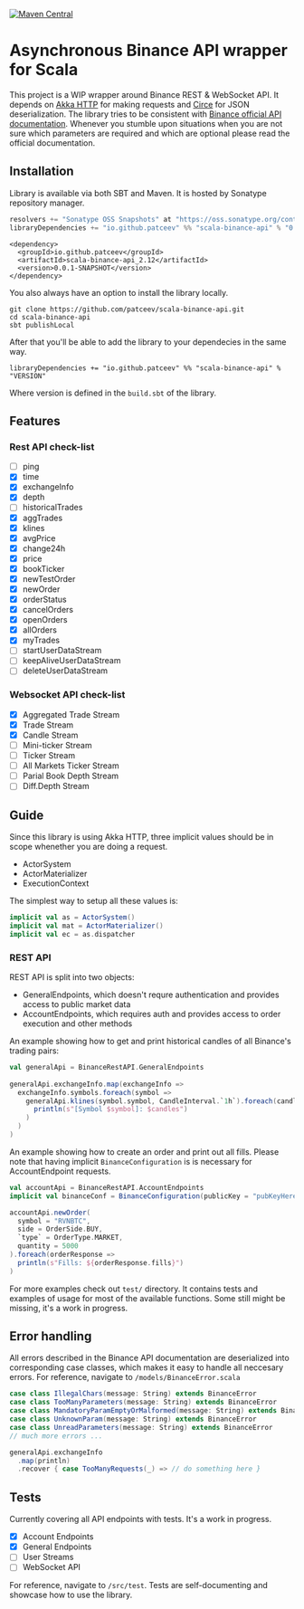 [![Maven Central](https://maven-badges.herokuapp.com/maven-central/io.github.patceev/scala-binance-api_2.12/badge.svg)](https://maven-badges.herokuapp.com/maven-central/io.github.patceev/scala-binance-api_2.12)

# Asynchronous Binance API wrapper for Scala

This project is a WIP wrapper around Binance REST & WebSocket API. It depends on [Akka HTTP](https://github.com/akka/akka-http) for making requests and [Circe](https://github.com/circe/circe) for JSON deserialization. The library tries to be consistent with [Binance official API documentation](https://github.com/binance-exchange/binance-official-api-docs/blob/master/rest-api.md). Whenever you stumble upon situations when you are not sure which parameters are required and which are optional please read the official documentation.

## Installation

Library is available via both SBT and Maven. It is hosted by Sonatype repository manager.

```scala
resolvers += "Sonatype OSS Snapshots" at "https://oss.sonatype.org/content/repositories/snapshots"
libraryDependencies += "io.github.patceev" %% "scala-binance-api" % "0.0.1-SNAPSHOT"
```

```
<dependency>
  <groupId>io.github.patceev</groupId>
  <artifactId>scala-binance-api_2.12</artifactId>
  <version>0.0.1-SNAPSHOT</version>
</dependency>
```

You also always have an option to install the library locally.

```
git clone https://github.com/patceev/scala-binance-api.git
cd scala-binance-api
sbt publishLocal
```

After that you'll be able to add the library to your dependecies in the same way.

```libraryDependencies += "io.github.patceev" %% "scala-binance-api" % "VERSION"```

Where version is defined in the `build.sbt` of the library.

## Features

### Rest API check-list

- [ ] ping
- [x] time
- [x] exchangeInfo
- [x] depth
- [ ] historicalTrades
- [x] aggTrades
- [x] klines
- [x] avgPrice
- [x] change24h
- [x] price
- [x] bookTicker
- [x] newTestOrder
- [x] newOrder
- [x] orderStatus
- [x] cancelOrders
- [x] openOrders
- [x] allOrders
- [x] myTrades
- [ ] startUserDataStream
- [ ] keepAliveUserDataStream
- [ ] deleteUserDataStream

### Websocket API check-list

- [x] Aggregated Trade Stream
- [x] Trade Stream
- [x] Candle Stream
- [ ] Mini-ticker Stream
- [ ] Ticker Stream
- [ ] All Markets Ticker Stream
- [ ] Parial Book Depth Stream
- [ ] Diff.Depth Stream

## Guide

Since this library is using Akka HTTP, three implicit values should be in scope whenether you are doing a request.
- ActorSystem
- ActorMaterializer
- ExecutionContext

The simplest way to setup all these values is:

```scala
implicit val as = ActorSystem()
implicit val mat = ActorMaterializer()
implicit val ec = as.dispatcher
```

### REST API

REST API is split into two objects:

- GeneralEndpoints, which doesn't requre authentication and provides access to public market data
- AccountEndpoints, which requires auth and provides access to order execution and other methods

An example showing how to get and print historical candles of all Binance's trading pairs:

```scala
val generalApi = BinanceRestAPI.GeneralEndpoints
	
generalApi.exchangeInfo.map(exchangeInfo => 
  exchangeInfo.symbols.foreach(symbol =>
    generalApi.klines(symbol.symbol, CandleInterval.`1h`).foreach(candles =>
      println(s"[Symbol $symbol]: $candles")
    )
  )
)
```

An example showing how to create an order and print out all fills. Please note that having implicit `BinanceConfiguration` is is necessary for AccountEndpoint requests.

```scala
val accountApi = BinanceRestAPI.AccountEndpoints
implicit val binanceConf = BinanceConfiguration(publicKey = "pubKeyHere", privateKey = "privKeyHere")

accountApi.newOrder(
  symbol = "RVNBTC", 
  side = OrderSide.BUY, 
  `type` = OrderType.MARKET,
  quantity = 5000
).foreach(orderResponse => 
  println(s"Fills: ${orderResponse.fills}")
)
```

For more examples check out `test/` directory. It contains tests and examples of usage for most of the available functions. Some still might be missing, it's a work in progress.

## Error handling

All errors described in the Binance API documentation are deserialized into corresponding case classes, which makes it easy to handle all neccesary errors. For reference, navigate to `/models/BinanceError.scala`

```scala
case class IllegalChars(message: String) extends BinanceError
case class TooManyParameters(message: String) extends BinanceError
case class MandatoryParamEmptyOrMalformed(message: String) extends BinanceError
case class UnknownParam(message: String) extends BinanceError
case class UnreadParameters(message: String) extends BinanceError
// much more errors ...
```

```scala
generalApi.exchangeInfo
  .map(println)
  .recover { case TooManyRequests(_) => // do something here }
```

## Tests

Currently covering all API endpoints with tests. It's a work in progress.

- [x] Account Endpoints
- [x] General Endpoints
- [ ] User Streams
- [ ] WebSocket API

For reference, navigate to `/src/test`. Tests are self-documenting and showcase how to use the library.
